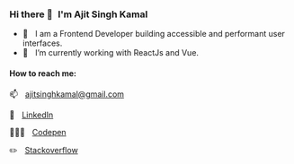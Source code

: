 ### Hi there 👋  &thinsp;&thinsp;I'm Ajit Singh Kamal

- 🎉 &thinsp;&thinsp; I am a Frontend Developer building accessible and performant user interfaces.
- 🔭 &thinsp;&thinsp; I’m currently working with ReactJs and Vue.

#### How to reach me: 
📫 &thinsp;&thinsp; [ajitsinghkamal@gmail.com](mailto:ajitsinghkamal@gmail.com)

🧘 &thinsp;&thinsp;  [LinkedIn](https://www.linkedin.com/in/ajitsinghkamal/)

👨🏻‍💻 &thinsp;&thinsp; [Codepen](https://codepen.io/AjitsinghKamal)

✏️ &thinsp;&thinsp; [Stackoverflow](https://stackoverflow.com/users/6517778/slumbergeist)


<!--
**AjitsinghKamal/AjitsinghKamal** is a ✨ _special_ ✨ repository because its `README.md` (this file) appears on your GitHub profile.

Here are some ideas to get you started:

- 🔭 I’m currently working on ...
- 🌱 I’m currently learning ...
- 👯 I’m looking to collaborate on ...
- 🤔 I’m looking for help with ...
- 💬 Ask me about ...
- 📫 How to reach me: ...
- 😄 Pronouns: ...
- ⚡ Fun fact: ...
-->
